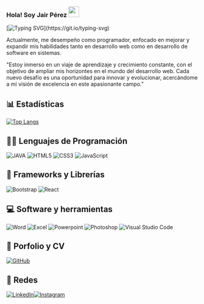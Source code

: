 ### Hola! Soy Jair Pérez <img src="https://media.giphy.com/media/hvRJCLFzcasrR4ia7z/giphy.gif" width="28">

[![Typing SVG](https://readme-typing-svg.demolab.com?font=Roboto+Mono&pause=1000&color=ff1717&center=verdadero&vCenter=verdadero&width=500&lines=En+la+ruta+de+ser+un+desarrollador+web.)](https://git.io/typing-svg)

Actualmente, me desempeño como programador, enfocado en mejorar y expandir mis habilidades tanto en desarrollo web como en desarrollo de software en sistemas. 

"Estoy inmerso en un viaje de aprendizaje y crecimiento constante, con el objetivo de ampliar mis horizontes en el mundo del desarrollo web. Cada nuevo desafío es una oportunidad para innovar y evolucionar, acercándome a mi visión de excelencia en este apasionante campo."


## 📊 Estadísticas
[![Top Langs](https://github-readme-stats.vercel.app/api/top-langs/?username=j4ir192000&layout=compact&theme=tokyonight)](https://github.com/anuraghazra/github-readme-stats)

## 👩‍💻 Lenguajes de Programación

<p>
<img alt="JAVA" src="https://img.shields.io/badge/java-%23ED8B00.svg?style=for-the-badge&logo=openjdk&logoColor=white"></a>
<img alt="HTML5" src="https://img.shields.io/badge/html5-%23E34F26.svg?style=for-the-badge&logo=html5&logoColor=white"></a>
<img alt="CSS3" src="https://img.shields.io/badge/css3-%231572B6.svg?style=for-the-badge&logo=css3&logoColor=white"></a>
<img alt="JavaScript" src="https://img.shields.io/badge/javascript-%23323330.svg?style=for-the-badge&logo=javascript&logoColor=%23F7DF1E"></a>
</p>

## 🧰 Frameworks y Librerías

<p>
<img alt="Bootstrap" src="https://img.shields.io/badge/bootstrap-%23563D7C.svg?style=for-the-badge&logo=bootstrap&logoColor=white"></a>
<img alt="React" src="https://img.shields.io/badge/react-%2320232a.svg?style=for-the-badge&logo=react&logoColor=%2361DAFB"></a> 
</p>

## 💻 Software y herramientas

<p>
<img alt="Word" src="https://img.shields.io/badge/Microsoft_Word-2B579A?style=for-the-badge&logo=microsoft-word&logoColor=white"></a>
<img alt="Excel" src="https://img.shields.io/badge/Microsoft_Excel-217346?style=for-the-badge&logo=microsoft-excel&logoColor=white"></a>
<img alt="Powerpoint" src="https://img.shields.io/badge/Microsoft_Office-D83B01?style=for-the-badge&logo=microsoft-office&logoColor=white"></a>
<img alt="Photoshop" src="https://img.shields.io/badge/adobe%20photoshop-%2331A8FF.svg?style=for-the-badge&logo=adobe%20photoshop&logoColor=white"></a>
<img alt="Visual Studio Code" src="https://img.shields.io/badge/Visual%20Studio%20Code-0078d7.svg?style=for-the-badge&logo=visual-studio-code&logoColor=white"></a>   
</p>

## 💼 Porfolio y CV

<p>
<a href=""><img alt="GitHub" src="https://img.shields.io/badge/github-%23121011.svg?style=for-the-badge&logo=github&logoColor=white"></a></a>
</p>

## 💬 Redes

<p>
<a href="https://www.linkedin.com/in/oscar-jair-perez-lopez-348944215/"><img alt="LinkedIn" src="https://img.shields.io/badge/linkedin-%230077B5.svg?style=for-the-badge&logo=linkedin&logoColor=white"><a href="https://www.instagram.com/jair192000/"><img alt="Instagram" src="https://img.shields.io/badge/Instagram-%23E4405F.svg?style=for-the-badge&logo=Instagram&logoColor=white"></a>
</p>

<!--
**J4IR192000/J4IR192000** is a ✨ _special_ ✨ repository because its `README.md` (this file) appears on your GitHub profile.

Here are some ideas to get you started:

- 🔭 I’m currently working on ...
- 🌱 I’m currently learning ...
- 👯 I’m looking to collaborate on ...
- 🤔 I’m looking for help with ...
- 💬 Ask me about ...
- 📫 How to reach me: ...
- 😄 Pronouns: ...
- ⚡ Fun fact: ...
-->
